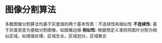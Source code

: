# 图像分割算法
多数图像分割算法均基于灰度值的两个基本性质：不连续性和相似性
**不连续性:** 基于灰度突变为基础分割图像，如图像边缘
**相似性:** 根据预定义准则将图片分割为相似区域，如阈值处理，区域生长，区域划分，区域聚合


